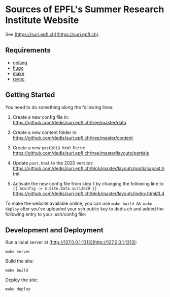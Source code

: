 # Sources of EPFL's Summer Research Institute Website
See [https://suri.epfl.ch](https://suri.epfl.ch).

## Requirements

- [golang](https://golang.org/)
- [hugo](https://gohugo.io/)
- [make](https://www.gnu.org/software/make/)
- [rsync](https://rsync.samba.org/)

## Getting Started

You need to do something along the following lines:

1) Create a new config file in: https://github.com/dedis/suri.epfl.ch/tree/master/data

2) Create a new content folder in: https://github.com/dedis/suri.epfl.ch/tree/master/content

3) Create a new `past2019.html` file in:
https://github.com/dedis/suri.epfl.ch/tree/master/layouts/partials

4) Update `past.html` to the 2020 version:
https://github.com/dedis/suri.epfl.ch/blob/master/layouts/partials/past.html

5) Activate the new config file from step 1 by changing the following line to `{{ $config := $.Site.Data.suri2020 }}`
https://github.com/dedis/suri.epfl.ch/blob/master/layouts/index.html#L4

To make the website available online, you can use `make build && make deploy` after you've uploaded your ssh public key to dedis.ch and added the following entry to your .ssh/config file:

## Development and Deployment

Run a local server at [http://127.0.0.1:1313](http://127.0.0.1:1313):

```
make server
```

Build the site:

```
make build
```

Deploy the site:

```
make deploy
```
